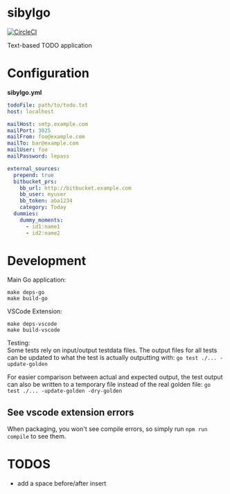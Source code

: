 # sibylgo

[![CircleCI](https://circleci.com/gh/sandro-h/sibylgo.svg?style=svg&circle-token=9e65f022c014e5685c7fbd76148892f711d58bed)](https://circleci.com/gh/sandro-h/sibylgo)

Text-based TODO application

# Configuration

**sibylgo.yml**
```yaml
todoFile: path/to/todo.txt
host: localhost

mailHost: smtp.example.com
mailPort: 3025
mailFrom: foo@example.com 
mailTo: bar@example.com
mailUser: foo
mailPassword: lepass

external_sources:
  prepend: true
  bitbucket_prs:
    bb_url: http://bitbucket.example.com
    bb_user: myuser
    bb_token: aba1234
    category: Today
  dummies:
    dummy_moments:
      - id1:name1
      - id2:name2
```

# Development

Main Go application:
```
make deps-go
make build-go
```

VSCode Extension:
```
make deps-vscode
make build-vscode
```

Testing:  
Some tests rely on input/output testdata files. The output files for all tests can be updated to what
the test is actually outputting with: `go test ./... -update-golden`

For easier comparison between actual and expected output, the test output
can also be written to a temporary file instead of the real golden file:
`go test ./... -update-golden -dry-golden`


## See vscode extension errors

When packaging, you won't see compile errors, so simply run `npm run compile` to see them.

# TODOS

- add a space before/after insert
